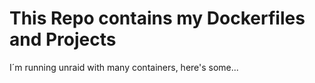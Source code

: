 # This Repo contains my Dockerfiles and Projects

I´m running unraid with many containers, here's some...
